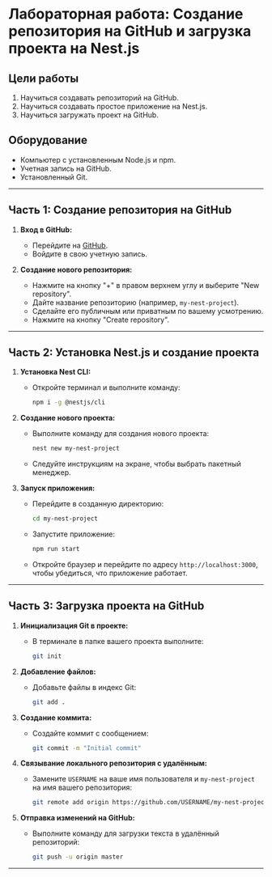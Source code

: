 # Лабораторная работа: Создание репозитория на GitHub и загрузка проекта на Nest.js

## Цели работы
1. Научиться создавать репозиторий на GitHub.
2. Научиться создавать простое приложение на Nest.js.
3. Научиться загружать проект на GitHub.

## Оборудование
- Компьютер с установленным Node.js и npm.
- Учетная запись на GitHub.
- Установленный Git.

---

## Часть 1: Создание репозитория на GitHub

1. **Вход в GitHub:**
   - Перейдите на [GitHub](https://github.com).
   - Войдите в свою учетную запись.

2. **Создание нового репозитория:**
   - Нажмите на кнопку "+" в правом верхнем углу и выберите "New repository".
   - Дайте название репозиторию (например, `my-nest-project`).
   - Сделайте его публичным или приватным по вашему усмотрению.
   - Нажмите на кнопку "Create repository".

---

## Часть 2: Установка Nest.js и создание проекта

1. **Установка Nest CLI:**
   - Откройте терминал и выполните команду:
     ```bash
     npm i -g @nestjs/cli
     ```

2. **Создание нового проекта:**
   - Выполните команду для создания нового проекта:
     ```bash
     nest new my-nest-project
     ```
   - Следуйте инструкциям на экране, чтобы выбрать пакетный менеджер.

3. **Запуск приложения:**
   - Перейдите в созданную директорию:
     ```bash
     cd my-nest-project
     ```
   - Запустите приложение:
     ```bash
     npm run start
     ```
   - Откройте браузер и перейдите по адресу `http://localhost:3000`, чтобы убедиться, что приложение работает.

---

## Часть 3: Загрузка проекта на GitHub

1. **Инициализация Git в проекте:**
   - В терминале в папке вашего проекта выполните:
     ```bash
     git init
     ```

2. **Добавление файлов:**
   - Добавьте файлы в индекс Git:
     ```bash
     git add .
     ```

3. **Создание коммита:**
   - Создайте коммит с сообщением:
     ```bash
     git commit -m "Initial commit"
     ```

4. **Связывание локального репозитория с удалённым:**
   - Замените `USERNAME` на ваше имя пользователя и `my-nest-project` на имя вашего репозитория:
     ```bash
     git remote add origin https://github.com/USERNAME/my-nest-project.git
     ```

5. **Отправка изменений на GitHub:**
   - Выполните команду для загрузки текста в удалённый репозиторий:
     ```bash
     git push -u origin master
     ```

---